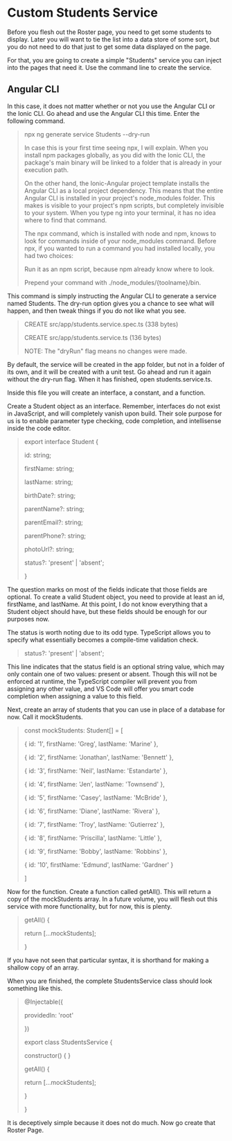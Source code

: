 # Custom Students Service

Before you flesh out the Roster page, you need to get some students to
display. Later you will want to tie the list into a data store of some
sort, but you do not need to do that just to get some data displayed on
the page.

For that, you are going to create a simple "Students" service you can
inject into the pages that need it. Use the command line to create the
service.

## Angular CLI

In this case, it does not matter whether or not you use the Angular CLI
or the Ionic CLI. Go ahead and use the Angular CLI this time. Enter the
following command.

> npx ng generate service Students \--dry-run
>
> In case this is your first time seeing npx, I will explain. When you
> install npm packages globally, as you did with the Ionic CLI, the
> package's main binary will be linked to a folder that is already in
> your execution path.
>
> On the other hand, the Ionic-Angular project template installs the
> Angular CLI as a local project dependency. This means that the entire
> Angular CLI is installed in your project's node_modules folder. This
> makes is visible to your project's npm scripts, but completely
> invisible to your system. When you type ng into your terminal, it has
> no idea where to find that command.
>
> The npx command, which is installed with node and npm, knows to look
> for commands inside of your node_modules command. Before npx, if you
> wanted to run a command you had installed locally, you had two
> choices:
>
> Run it as an npm script, because npm already know where to look.
>
> Prepend your command with ./node_modules/{toolname}/bin.

This command is simply instructing the Angular CLI to generate a service
named Students. The dry-run option gives you a chance to see what will
happen, and then tweak things if you do not like what you see.

> CREATE src/app/students.service.spec.ts (338 bytes)
>
> CREATE src/app/students.service.ts (136 bytes)
>
> NOTE: The \"dryRun\" flag means no changes were made.

By default, the service will be created in the app folder, but not in a
folder of its own, and it will be created with a unit test. Go ahead and
run it again without the dry-run flag. When it has finished, open
students.service.ts.

Inside this file you will create an interface, a constant, and a
function.

Create a Student object as an interface. Remember, interfaces do not
exist in JavaScript, and will completely vanish upon build. Their sole
purpose for us is to enable parameter type checking, code completion,
and intellisense inside the code editor.

> export interface Student {
>
> id: string;
>
> firstName: string;
>
> lastName: string;
>
> birthDate?: string;
>
> parentName?: string;
>
> parentEmail?: string;
>
> parentPhone?: string;
>
> photoUrl?: string;
>
> status?: \'present\' \| \'absent\';
>
> }

The question marks on most of the fields indicate that those fields are
optional. To create a valid Student object, you need to provide at least
an id, firstName, and lastName. At this point, I do not know everything
that a Student object should have, but these fields should be enough for
our purposes now.

The status is worth noting due to its odd type. TypeScript allows you to
specify what essentially becomes a compile-time validation check.

> status?: \'present\' \| \'absent\';

This line indicates that the status field is an optional string value,
which may only contain one of two values: present or absent. Though this
will not be enforced at runtime, the TypeScript compiler will prevent
you from assigning any other value, and VS Code will offer you smart
code completion when assigning a value to this field.

Next, create an array of students that you can use in place of a
database for now. Call it mockStudents.

> const mockStudents: Student\[\] = \[
>
> { id: \'1\', firstName: \'Greg\', lastName: \'Marine\' },
>
> { id: \'2\', firstName: \'Jonathan\', lastName: \'Bennett\' },
>
> { id: \'3\', firstName: \'Neil\', lastName: \'Estandarte\' },
>
> { id: \'4\', firstName: \'Jen\', lastName: \'Townsend\' },
>
> { id: \'5\', firstName: \'Casey\', lastName: \'McBride\' },
>
> { id: \'6\', firstName: \'Diane\', lastName: \'Rivera\' },
>
> { id: \'7\', firstName: \'Troy\', lastName: \'Gutierrez\' },
>
> { id: \'8\', firstName: \'Priscilla\', lastName: \'Little\' },
>
> { id: \'9\', firstName: \'Bobby\', lastName: \'Robbins\' },
>
> { id: \'10\', firstName: \'Edmund\', lastName: \'Gardner\' }
>
> \]

Now for the function. Create a function called getAll(). This will
return a copy of the mockStudents array. In a future volume, you will
flesh out this service with more functionality, but for now, this is
plenty.

> getAll() {
>
> return \[\...mockStudents\];
>
> }

If you have not seen that particular syntax, it is shorthand for making
a shallow copy of an array.

When you are finished, the complete StudentsService class should look
something like this.

> \@Injectable({
>
> providedIn: \'root\'
>
> })
>
> export class StudentsService {
>
> constructor() { }
>
> getAll() {
>
> return \[\...mockStudents\];
>
> }
>
> }

It is deceptively simple because it does not do much. Now go create that
Roster Page.

